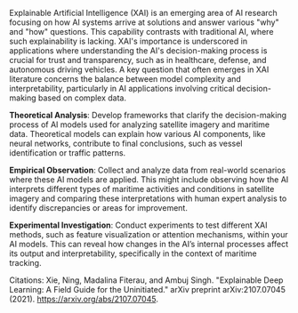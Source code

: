Explainable Artificial Intelligence (XAI) is an emerging area of AI research focusing on how AI systems arrive at solutions and answer various "why" and "how" questions. This capability contrasts with traditional AI, where such explainability is lacking. XAI's importance is underscored in applications where understanding the AI's decision-making process is crucial for trust and transparency, such as in healthcare, defense, and autonomous driving vehicles. A key question that often emerges in XAI literature concerns the balance between model complexity and interpretability, particularly in AI applications involving critical decision-making based on complex data.

**Theoretical Analysis**: Develop frameworks that clarify the decision-making process of AI models used for analyzing satellite imagery and maritime data. Theoretical models can explain how various AI components, like neural networks, contribute to final conclusions, such as vessel identification or traffic patterns.

**Empirical Observation**: Collect and analyze data from real-world scenarios where these AI models are applied. This might include observing how the AI interprets different types of maritime activities and conditions in satellite imagery and comparing these interpretations with human expert analysis to identify discrepancies or areas for improvement.

**Experimental Investigation**: Conduct experiments to test different XAI methods, such as feature visualization or attention mechanisms, within your AI models. This can reveal how changes in the AI’s internal processes affect its output and interpretability, specifically in the context of maritime tracking.

Citations:
Xie, Ning, Madalina Fiterau, and Ambuj Singh. "Explainable Deep Learning: A Field Guide for the Uninitiated." arXiv preprint arXiv:2107.07045 (2021). https://arxiv.org/abs/2107.07045.
